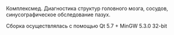 Комплексмед. Диагностика структур головного мозга, сосудов, синусографическое обследование пазух.

Сборка осуществлялась с помощью Qt 5.7 + MinGW 5.3.0 32-bit



